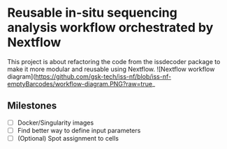 # Reusable in-situ sequencing analysis workflow orchestrated by Nextflow

This project is about refactoring the code from the issdecoder package to make it more modular and reusable using Nextflow.
![Nextflow workflow diagram](https://github.com/gsk-tech/iss-nf/blob/iss-nf-emptyBarcodes/workflow-diagram.PNG?raw=true_
## Milestones 

 - [ ] Docker/Singularity images
 - [ ] Find better way to define input parameters
 - [ ] (Optional) Spot assignment to cells
